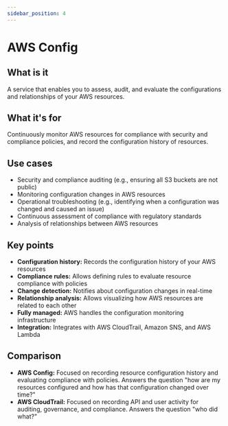 ```yaml
---
sidebar_position: 4
---
```


# AWS Config

## What is it
A service that enables you to assess, audit, and evaluate the configurations and relationships of your AWS resources.

## What it's for
Continuously monitor AWS resources for compliance with security and compliance policies, and record the configuration history of resources.

## Use cases
- Security and compliance auditing (e.g., ensuring all S3 buckets are not public)
- Monitoring configuration changes in AWS resources
- Operational troubleshooting (e.g., identifying when a configuration was changed and caused an issue)
- Continuous assessment of compliance with regulatory standards
- Analysis of relationships between AWS resources

## Key points
- **Configuration history:** Records the configuration history of your AWS resources
- **Compliance rules:** Allows defining rules to evaluate resource compliance with policies
- **Change detection:** Notifies about configuration changes in real-time
- **Relationship analysis:** Allows visualizing how AWS resources are related to each other
- **Fully managed:** AWS handles the configuration monitoring infrastructure
- **Integration:** Integrates with AWS CloudTrail, Amazon SNS, and AWS Lambda

## Comparison
- **AWS Config:** Focused on recording resource configuration history and evaluating compliance with policies. Answers the question "how are my resources configured and how has that configuration changed over time?"
- **AWS CloudTrail:** Focused on recording API and user activity for auditing, governance, and compliance. Answers the question "who did what?" 
